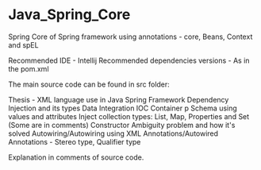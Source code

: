 # Java_Spring_Core
Spring Core of Spring framework using annotations - core, Beans, Context and spEL

Recommended IDE - Intellij
Recommended dependencies versions - As in the pom.xml

The main source code can be found in src folder:

Thesis - XML language use in Java Spring Framework
         Dependency Injection and its types
         Data Integration
         IOC Container
         p Schema using values and attributes
         Inject collection types: List, Map, Properties and Set (Some are in comments)
         Constructor
         Ambiguity problem and how it's solved
         Autowiring/Autowiring using XML
         Annotations/Autowired Annotations - Stereo type, Qualifier type
         
Explanation in comments of source code.         
         
         
         
